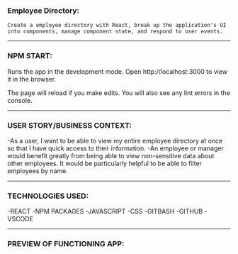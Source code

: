 
### Employee Directory:
    Create a employee directory with React, break up the application's UI into components, manage component state, and respond to user events.

----
### NPM START:
Runs the app in the development mode.
Open http://localhost:3000 to view it in the browser.

The page will reload if you make edits.
You will also see any lint errors in the console.

----
### USER STORY/BUSINESS CONTEXT:
-As a user, I want to be able to view my entire employee directory at once so that I have quick access to their information.
-An employee or manager would benefit greatly from being able to view non-sensitive data about other employees. It would be particularly helpful to be able to filter employees by name.

----
### TECHNOLOGIES USED:
-REACT
-NPM PACKAGES
-JAVASCRIPT
-CSS
-GITBASH
-GITHUB
-VSCODE

----
### PREVIEW OF FUNCTIONING APP:

